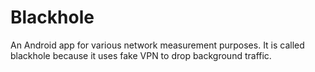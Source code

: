 # Blackhole
An Android app for various network measurement purposes. It is called blackhole because it uses fake VPN to drop background traffic.
